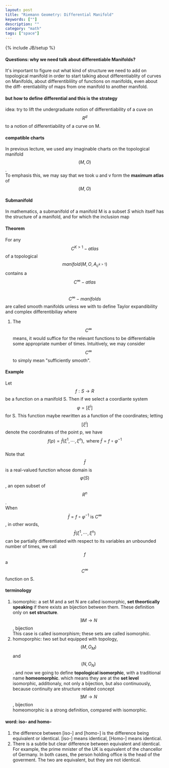```yaml
---
layout: post
title: "Riemann Geometry: Differential Manifold"
keywords: [""]
description: ""
category: "math"
tags: ["space"]
---
```

{% include JB/setup %}



#### Questions: why we need talk about differentiable Manifolds?
It's important to figure out what kind of structure we need to add on
topological manifold in order to start talking about differentiablity of curves
on Manifolds, about differentiblility of functions on manifolds, even about the
diff- erentiability of maps from one manifold to another manifold.

#### but how to define differential and this is the strategy
idea: try to lift the undergraduate notion of differentiability of a cuve on
$$R^{d}$$ to a notion of differentiability of a curve on M.

#### compatible charts
In previous lecture, we used any imaginable charts on the topological manifold
$$(M,O)$$. <br /> To emphasis this, we may say that we took u and v form the
**maximum atlas** of $$(M,O)$$


#### Submanifold
In mathematics, a submanifold of a manifold M is a subset $S$ which itself has
the structure of a manifold, and for which the inclusion map 

#### Theorem
For any $$C^{K>1}-atlas$$ of a topological  $$manifold (M,O,A_{c^{k>1}})$$
contains a $$C^{\infty}-atlas$$ <br /> $$C^{\infty}-manifolds$$ are called
smooth manifolds unless we with to define Taylor expandibility and complex
differentibiliay where <br />
1. The $$C^{\infty}$$ means, it would suffice for the relevant functions to be
   differentiable some appropriate number of times. Intuitively, we may consider
   $$C^{\infty}$$ to simply mean "sufficiently smooth".

#### Example
Let $$f: S \rightarrow R$$ be a function on a manifold S. Then if we select a
coordiante system $$\varphi = [\xi^{i}]$$ for S.  This function maybe rewritten
as a function of the coordinates; letting $$[\xi^{i}]$$ denote the coordinates
of the point p, we have <br /> 
$$
f(p)=\bar{f}\left(\xi^{1}, \cdots, \xi^{n}\right), \text { where } \bar{f}=f
\circ \varphi^{-1}
$$ <br />
Note that $$\bar{f}$$ is a real-valued function whose domain is $$\varphi(S)$$,
an open subset of $$R^{n}$$. <br />
When $$
\bar{f}=f \circ \varphi^{-1} \text { is } C^{\infty}
$$, in other words,$$
\bar{f}\left(\xi^{1}, \cdots, \xi^{n}\right)
$$
can be partially differentiated with respect to its variables an unbounded
number of times, we call $$f$$ a $$C^{\infty}$$ function on S. 

#### terminology
1. isomorphic: a set M and a set N are called isomorphic, **set theortically
   speaking** if there exists an bijection between them. These definition only
   on **set structure**.<br />
$$\exists M \rightarrow N$$, bijection <br />
This case is called isomorphism; these sets are called isomorphic.
2. homoporphic: two set but equipped with topology, $$(M,O_{M})$$ and
   $$(N,O_{N})$$. and now we going to define **topological isomorphic**, with a
   traditional name **homeomorphic**.  which means they are at the **set level**
   isomorphic, additionaly, not only a bijection, but also continuously, because
   continuity are structure related concept   <br /> $$\exists M \rightarrow
   N$$, bijection <br />
homeomorphic is a strong definition, compared with isomorphic.

#### word: iso- and homo-
1. the difference between \[iso-\] and \[homo-\] is the difference being
   equivalent or identical. \[iso-\] means identical, \[Homo-\] means identical.
2. There is a subtle but clear difference between equivalent and identical. For
   example, the prime mnister of the UK is equivalent of the chancellor of
   Germany. In both cases, the person holding office is the head of the
   goverment. The two are equivalent, but they are not identical.

